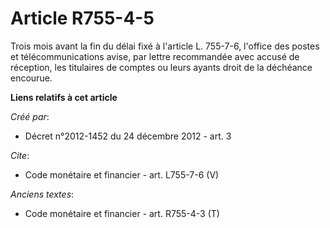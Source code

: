 # Article R755-4-5

Trois mois avant la fin du délai fixé à l'article L. 755-7-6, l'office des postes et télécommunications avise, par lettre
recommandée avec accusé de réception, les titulaires de comptes ou leurs ayants droit de la déchéance encourue.

**Liens relatifs à cet article**

_Créé par_:

  - Décret n°2012-1452 du 24 décembre 2012 - art. 3

_Cite_:

  - Code monétaire et financier - art. L755-7-6 (V)

_Anciens textes_:

  - Code monétaire et financier - art. R755-4-3 (T)
